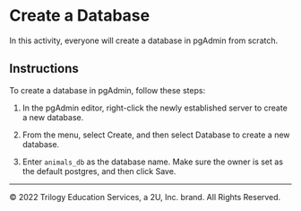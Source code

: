 # Create a Database

In this activity, everyone will create a database in pgAdmin from scratch. 

## Instructions

To create a database in pgAdmin, follow these steps: 

1. In the pgAdmin editor, right-click the newly established server to create a new database.

2. From the menu, select Create, and then select Database to create a new database.

3. Enter `animals_db` as the database name. Make sure the owner is set as the default postgres, and then click Save.

- - -

© 2022 Trilogy Education Services, a 2U, Inc. brand. All Rights Reserved.